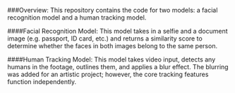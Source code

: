 ###Overview:
This repository contains the code for two models: a facial recognition model and a human tracking model.

####Facial Recognition Model:
This model takes in a selfie and a document image (e.g. passport, ID card, etc.) and returns a similarity score to determine whether the faces in both images belong to the same person.

####Human Tracking Model:
This model takes video input, detects any humans in the footage, outlines them, and applies a blur effect. The blurring was added for an artistic project; however, the core tracking features function independently.

